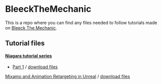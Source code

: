 # BleeckTheMechanic

This is a repo where you can find any files needed to follow tutorials made on [Bleeck The Mechanic](https://bleeck.github.io/).


## Tutorial files

#### [Niagara tutorial series](https://www.youtube.com/playlist?list=PLcDcPCfgLOnCzYTufd6DXOJ-6-oacih_D)

* [Part 1](https://youtu.be/93Gwq_aQ_Qo) / [download files](https://github.com/Bleeck/BleeckTheMechanic/tree/Niagara_StarterFiles_Part2)

[Mixamo and Animation Retargeting in Unreal](https://youtu.be/XvqSOfsf_PU) / [download files](https://github.com/Bleeck/BleeckTheMechanic/tree/Mixamo_and_Animation_Retargeting_in_Unreal)
